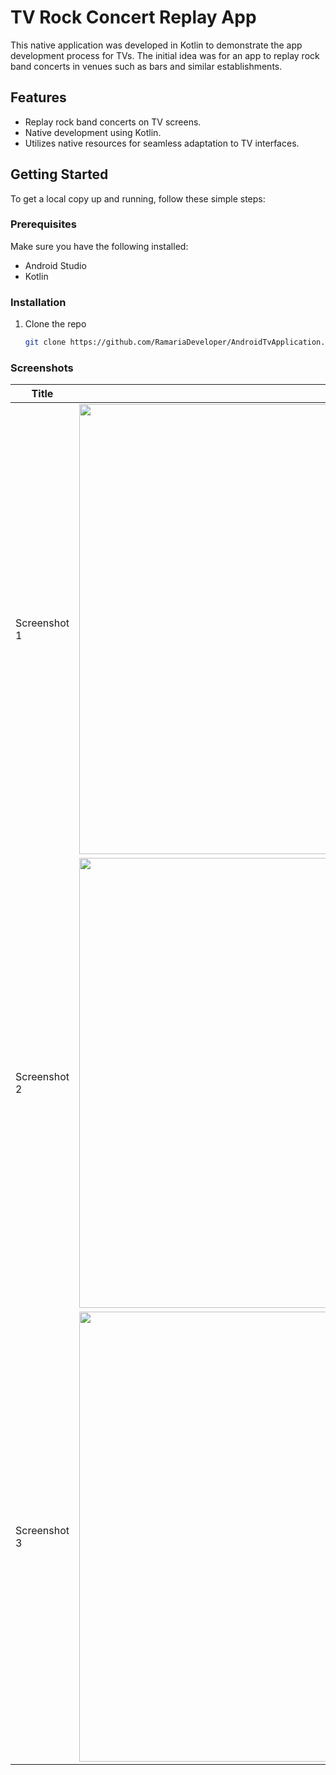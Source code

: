 # TV Rock Concert Replay App

This native application was developed in Kotlin to demonstrate the app development process for TVs. The initial idea was for an app to replay rock band concerts in venues such as bars and similar establishments.

## Features

- Replay rock band concerts on TV screens.
- Native development using Kotlin.
- Utilizes native resources for seamless adaptation to TV interfaces.

## Getting Started

To get a local copy up and running, follow these simple steps:

### Prerequisites

Make sure you have the following installed:

- Android Studio
- Kotlin

### Installation

1. Clone the repo
   ```sh
   git clone https://github.com/RamariaDeveloper/AndroidTvApplication.git

### Screenshots

| Title | Screenshot |
| ----- | ---------- |
| Screenshot 1 | <img src="https://github.com/RamariaDeveloper/AndroidTvApplication/assets/142702495/94dc4f64-a796-487c-84e4-63ceee324a35" width="1080" height="720"> |
| Screenshot 2 | <img src="https://github.com/RamariaDeveloper/AndroidTvApplication/assets/142702495/31b91edd-c991-400d-901a-2f7faef28be3" width="1080" height="720"> |
| Screenshot 3 | <img src="https://github.com/RamariaDeveloper/AndroidTvApplication/assets/142702495/0bfc9d80-b8e9-48b8-b6eb-49b456c1e752" width="1080" height="720"> |

